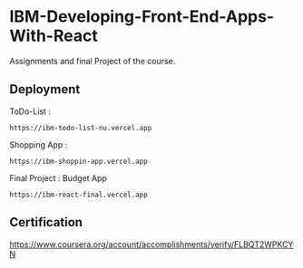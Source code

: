 
# IBM-Developing-Front-End-Apps-With-React

Assignments and final Project of the course.



## Deployment

ToDo-List :

    https://ibm-todo-list-nu.vercel.app

Shopping App :

    https://ibm-shoppin-app.vercel.app
    
Final Project : Budget App

    https://ibm-react-final.vercel.app
    
 ## Certification
  
  https://www.coursera.org/account/accomplishments/verify/FLBQT2WPKCYN





